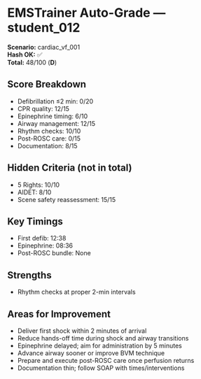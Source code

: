 # EMSTrainer Auto-Grade — student_012
**Scenario:** cardiac_vf_001  
**Hash OK:** ✅  
**Total:** 48/100 (**D**)

## Score Breakdown
- Defibrillation ≤2 min: 0/20
- CPR quality: 12/15
- Epinephrine timing: 6/10
- Airway management: 12/15
- Rhythm checks: 10/10
- Post-ROSC care: 0/15
- Documentation: 8/15

## Hidden Criteria (not in total)
- 5 Rights: 10/10
- AIDET: 8/10
- Scene safety reassessment: 15/15

## Key Timings
- First defib: 12:38
- Epinephrine: 08:36
- Post-ROSC bundle: None

## Strengths
- Rhythm checks at proper 2-min intervals

## Areas for Improvement
- Deliver first shock within 2 minutes of arrival
- Reduce hands-off time during shock and airway transitions
- Epinephrine delayed; aim for administration by 5 minutes
- Advance airway sooner or improve BVM technique
- Prepare and execute post-ROSC care once perfusion returns
- Documentation thin; follow SOAP with times/interventions